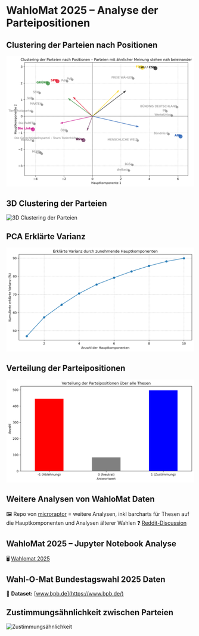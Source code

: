 # WahloMat 2025 – Analyse der Parteipositionen

## Clustering der Parteien nach Positionen
![Clustering der Parteien nach Positionen](img/Clustering%20der%20Parteien%20nach%20Positionen.png)

## 3D Clustering der Parteien
![3D Clustering der Parteien](img/PCA_3D_Clustering.gif)

## PCA Erklärte Varianz
![Erklärte Varianz nach anzahl von PCA Dimensionen](img/Erklaerte_Varianz_PCA.png)

## Verteilung der Parteipositionen
![Verteilung der Parteipositionen](img/Verteilung%20der%20Parteipositionen.png)

## Weitere Analysen von WahloMat Daten
🖼️ Repo von [microraptor](https://github.com/microraptor/wahlomat_analysis) = weitere Analysen, inkl barcharts für Thesen auf die Hauptkomponenten und Analysen älterer Wahlen
❓ [Reddit-Discussion](https://www.reddit.com/r/de/comments/1ijw36w/politische_%C3%A4hnlichkeit_von_parteien_nach/)

## WahloMat 2025 – Jupyter Notebook Analyse
🖥️ [Wahlomat 2025](Wahlomat%202025.ipynb)

## Wahl-O-Mat Bundestagswahl 2025 Daten
📂 **Dataset:** [www.bpb.de](https://www.bpb.de/)

## Zustimmungsähnlichkeit zwischen Parteien
![Zustimmungsähnlichkeit](Zustimmungsähnlichkeit.png)

